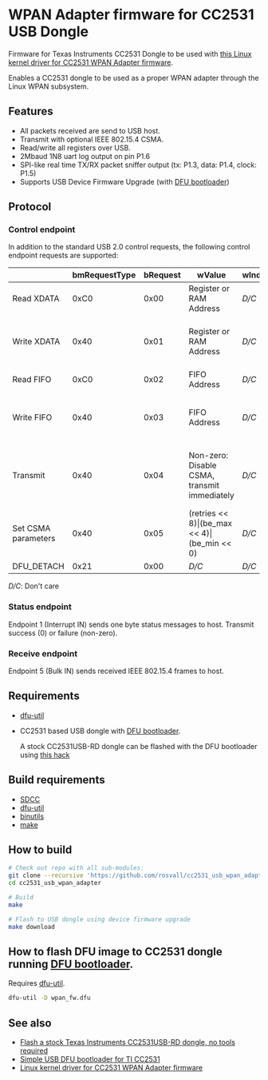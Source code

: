 # WPAN Adapter firmware for CC2531 USB Dongle

Firmware for Texas Instruments CC2531 Dongle to be used with [this Linux kernel driver for CC2531 WPAN Adapter firmware](https://github.com/rosvall/cc2531_linux).

Enables a CC2531 dongle to be used as a proper WPAN adapter through the Linux WPAN subsystem.


## Features
- All packets received are send to USB host.
- Transmit with optional IEEE 802.15.4 CSMA.
- Read/write all registers over USB.
- 2Mbaud 1N8 uart log output on pin P1.6
- SPI-like real time TX/RX packet sniffer output (tx: P1.3, data: P1.4, clock: P1.5)
- Supports USB Device Firmware Upgrade (with [DFU bootloader](https://github.com/rosvall/cc2531_bootloader))


## Protocol
### Control endpoint
In addition to the standard USB 2.0 control requests, the following control endpoint requests are supported:

|                     | bmRequestType | bRequest | wValue                                       | wIndex | Data                                             |
|---------------------|---------------|----------|----------------------------------------------|--------|--------------------------------------------------|
| Read XDATA          | 0xC0          | 0x00     | Register or RAM Address                      | *D/C*  | Contents of RAM or register(s)                   |
| Write XDATA         | 0x40          | 0x01     | Register or RAM Address                      | *D/C*  | Data to be written, starting at address *wValue* |
| Read FIFO           | 0xC0          | 0x02     | FIFO Address                                 | *D/C*  | Contents of FIFO                                 |
| Write FIFO          | 0x40          | 0x03     | FIFO Address                                 | *D/C*  | Bytes to be written into specified address       |
| Transmit            | 0x40          | 0x04     | Non-zero: Disable CSMA, transmit immediately | *D/C*  | IEEE 802.15.4 frame to be written to radio FIFO  |
| Set CSMA parameters | 0x40          | 0x05     | (retries << 8)\|(be_max << 4)\|(be_min << 0) | *D/C*  | *D/C*                                            |
| DFU_DETACH          | 0x21          | 0x00     | *D/C*                                        | *D/C*  | *D/C*                                            |

*D/C*: Don't care

### Status endpoint
Endpoint 1 (Interrupt IN) sends one byte status messages to host. Transmit success (0) or failure (non-zero).

### Receive endpoint
Endpoint 5 (Bulk IN) sends received IEEE 802.15.4 frames to host.

## Requirements
- [dfu-util](https://sourceforge.net/projects/dfu-util/)
- CC2531 based USB dongle with [DFU bootloader](https://github.com/rosvall/cc2531_bootloader/).

    A stock CC2531USB-RD dongle can be flashed with the DFU bootloader using [this hack](https://github.com/rosvall/cc2531_oem_flasher)


## Build requirements
- [SDCC](https://sourceforge.net/projects/sdcc/)
- [dfu-util](https://sourceforge.net/projects/dfu-util/)
- [binutils](https://www.gnu.org/software/binutils/)
- [make](https://www.gnu.org/software/make/)


## How to build
```sh
# Check out repo with all sub-modules:
git clone --recursive 'https://github.com/rosvall/cc2531_usb_wpan_adapter.git' 
cd cc2531_usb_wpan_adapter

# Build
make

# Flash to USB dongle using device firmware upgrade
make download
```


## How to flash DFU image to CC2531 dongle running [DFU bootloader](https://github.com/rosvall/cc2531_bootloader/).
Requires [dfu-util](https://sourceforge.net/projects/dfu-util/).

```sh
dfu-util -D wpan_fw.dfu
```


## See also
 - [Flash a stock Texas Instruments CC2531USB-RD dongle, no tools required](https://github.com/rosvall/cc2531_oem_flasher)
 - [Simple USB DFU bootloader for TI CC2531](https://github.com/rosvall/cc2531_bootloader)
 - [Linux kernel driver for CC2531 WPAN Adapter firmware](https://github.com/rosvall/cc2531_linux)
